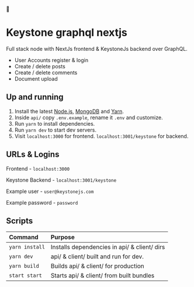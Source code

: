 🐄
# Keystone graphql nextjs
Full stack node with NextJs frontend & KeystoneJs backend over GraphQL.

- User Accounts register & login
- Create / delete posts
- Create / delete comments
- Document upload

## Up and running
1. Install the latest [Node.js](https://nodejs.org), [MongoDB](http://www.mongodb.org/downloads) and [Yarn](https://yarnpkg.com/en/docs/install).
2. Inside `api/` copy `.env.example`, rename it `.env` and customize.
3. Run `yarn` to install dependencies.
4. Run `yarn dev` to start dev servers.
5. Visit `localhost:3000` for frontend. `localhost:3001/keystone` for backend.

## URLs & Logins
Frontend - `localhost:3000`

Keystone Backend - `localhost:3001/keystone`

Example user - `user@keystonejs.com`

Example password - `password`


## Scripts

| Command               | Purpose                                         |
|:----------------------|:------------------------------------------------|
| `yarn install`        | Installs dependencies in api/ & client/ dirs    |
| `yarn dev`            | api/ & client/ built and run for dev.           |
| `yarn build`          | Builds api/ & client/ for production            |
| `start start`         | Starts api/ & client/ from built bundles        |
